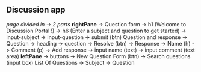 ## Discussion app
*page divided in -> 2 parts*
**rightPane** -> 
                Question form
                  -> h1 (Welcome to Discussion Portal !)
                  -> h6 (Enter a subject and question to get started)
                  -> input-subject
                  -> input-question
                  -> submit (btn)
                Question and response
                  -> Question
                    -> heading
                    -> question
                    -> Resolve (btn)
                  -> Response
                    -> Name (h)
                    -> Comment (p)
                  -> Add response
                    -> input name (text)
                    -> input comment (text area)
**leftPane** ->
                buttons
                  -> New Question Form (btn)
                  -> Search questions (input box)
                List Of Questions
                      -> Subject
                      -> Question
